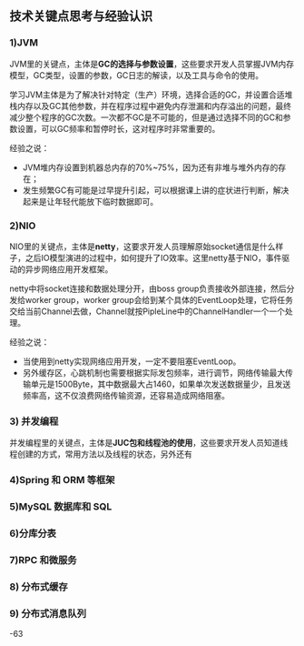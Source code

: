 ## 技术关键点思考与经验认识

### 1)JVM

JVM里的关键点，主体是**GC的选择与参数设置**，这些要求开发人员掌握JVM内存模型，GC类型，设置的参数，GC日志的解读，以及工具与命令的使用。

学习JVM主体是为了解决针对特定（生产）环境，选择合适的GC，并设置合适堆栈内存以及GC其他参数，并在程序过程中避免内存泄漏和内存溢出的问题，最终减少整个程序的GC次数。一次都不GC是不可能的，但是通过选择不同的GC和参数设置，可以GC频率和暂停时长，这对程序时非常重要的。

经验之说：

- JVM堆内存设置到机器总内存的70%~75%，因为还有非堆与堆外内存的存在；
- 发生频繁GC有可能是过早提升引起，可以根据课上讲的症状进行判断，解决起来是让年轻代能放下临时数据即可。

### 2)NIO

NIO里的关键点，主体是**netty**，这要求开发人员理解原始socket通信是什么样子，之后IO模型演进的过程中，如何提升了IO效率。这里netty基于NIO，事件驱动的异步网络应用开发框架。

netty中将socket连接和数据处理分开，由boss group负责接收外部连接，然后分发给worker group，worker group会给到某个具体的EventLoop处理，它将任务交给当前Channel去做，Channel就按PipleLine中的ChannelHandler一个一个处理。

经验之说：

- 当使用到netty实现网络应用开发，一定不要阻塞EventLoop。
- 另外缓存区，心跳机制也需要根据实际发包频率，进行调节，网络传输最大传输单元是1500Byte，其中数据最大占1460，如果单次发送数据量少，且发送频率高，这不仅浪费网络传输资源，还容易造成网络阻塞。

### 3) 并发编程

并发编程里的关键点，主体是**JUC包和线程池的使用**，这些要求开发人员知道线程创建的方式，常用方法以及线程的状态，另外还有

### 4)Spring 和 ORM 等框架



### 5)MySQL 数据库和 SQL



### 6)分库分表



### 7)RPC 和微服务



### 8) 分布式缓存



### 9) 分布式消息队列



-63
